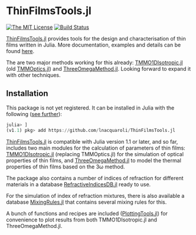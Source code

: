 # ThinFilmsTools.jl

[![The MIT License](https://img.shields.io/badge/license-MIT-orange.svg?style=flat-square)](http://opensource.org/licenses/MIT)
[![Build Status](https://travis-ci.com/lnacquaroli/ThinFilmsTools.jl.svg?branch=master)](https://travis-ci.com/lnacquaroli/ThinFilmsTools.jl)

[ThinFilmsTools.jl](https://github.com/lnacquaroli/ThinFilmsTools.jl/wiki/Home) provides tools for the design and characterisation of thin films written in Julia. More documentation, examples and details can be found [here](https://github.com/lnacquaroli/ThinFilmsTools.jl/wiki/Home).

The are two major methods working for this already: [TMMO1DIsotropic.jl](https://github.com/lnacquaroli/ThinFilmsTools.jl/wiki/TMMO1DIsotropic.jl) (old [TMMOptics.jl](https://github.com/lnacquaroli/TMMOptics.jl)) and [ThreeOmegaMethod.jl](https://github.com/lnacquaroli/ThinFilmsTools.jl/wiki/ThreeOmegaMethod.jl). Looking forward to expand it with other techniques.

## Installation

This package is not yet registered. It can be installed in Julia with the following ([see further](https://docs.julialang.org/en/v1/stdlib/Pkg/index.html#Adding-unregistered-packages-1)):
```julia
julia> ]
(v1.1) pkg> add https://github.com/lnacquaroli/ThinFilmsTools.jl
```

[ThinFilmsTools.jl](https://github.com/lnacquaroli/ThinFilmsTools.jl/wiki/Home) is compatible with Julia version 1.1 or later, and so far, includes two main modules for the calculation of parameters of thin films: [TMMO1DIsotropic.jl](https://github.com/lnacquaroli/ThinFilmsTools.jl/wiki/TMMO1DIsotropic.jl) (replacing TMMOptics.jl) for the simulation of optical properties of thin films, and [ThreeOmegaMethod.jl](https://github.com/lnacquaroli/ThinFilmsTools.jl/wiki/ThreeOmegaMethod.jl) to model the thermal properties of thin films based on the 3ω method.

The package also contains a number of indices of refraction for different materials in a database [RefractiveIndicesDB.jl](https://github.com/lnacquaroli/ThinFilmsTools.jl/wiki/RefractiveIndicesDB.jl) ready to use.

For the simulation of index of refraction mixtures, there is also available a database [MixingRules.jl](https://github.com/lnacquaroli/ThinFilmsTools.jl/wiki/MixingRules.jl) that contains several mixing rules for this.

A bunch of functions and recipes are included ([PlottingTools.jl](https://github.com/lnacquaroli/ThinFilmsTools.jl/wiki/PlottingTools.jl)) for convenience to plot results from both TMMO1DIsotropic.jl and ThreeOmegaMethod.jl.


